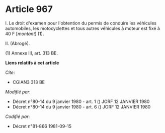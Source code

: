 # Article 967

I. Le droit d'examen pour l'obtention du permis de conduire les véhicules automobiles, les motocyclettes et tous autres
véhicules à moteur est fixé à 40 F [*montant*] (1).

II. (Abrogé).

(1) Annexe III, art. 313 BE.

**Liens relatifs à cet article**

_Cite_:

  - CGIAN3 313 BE

_Modifié par_:

  - Décret n°80-14 du 9 janvier 1980 - art. 1 () JORF 12 JANVIER 1980
  - Décret n°80-14 du 9 janvier 1980 - art. 6 () JORF 12 JANVIER 1980

_Codifié par_:

  - Décret n°81-866 1981-09-15

